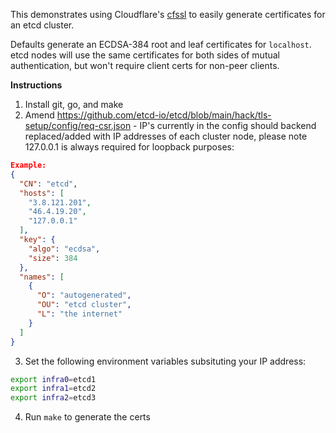 This demonstrates using Cloudflare's [cfssl](https://github.com/cloudflare/cfssl) to easily generate certificates for an
etcd cluster.

Defaults generate an ECDSA-384 root and leaf certificates for `localhost`. etcd nodes will use the same certificates for
both sides of mutual authentication, but won't require client certs for non-peer clients.

**Instructions**

1. Install git, go, and make
2. Amend https://github.com/etcd-io/etcd/blob/main/hack/tls-setup/config/req-csr.json - IP's currently in the config
   should backend replaced/added with IP addresses of each cluster node, please note 127.0.0.1 is always required for
   loopback purposes:

```json
Example:
{
  "CN": "etcd",
  "hosts": [
    "3.8.121.201",
    "46.4.19.20",
    "127.0.0.1"
  ],
  "key": {
    "algo": "ecdsa",
    "size": 384
  },
  "names": [
    {
      "O": "autogenerated",
      "OU": "etcd cluster",
      "L": "the internet"
    }
  ]
}
```

3. Set the following environment variables subsituting your IP address:

```bash
export infra0=etcd1
export infra1=etcd2
export infra2=etcd3
```

4. Run `make` to generate the certs

